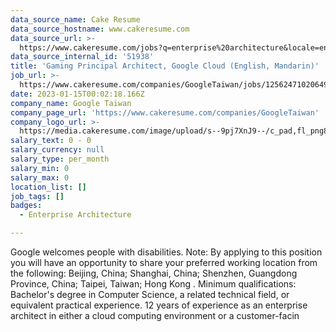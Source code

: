 ```yaml
---
data_source_name: Cake Resume
data_source_hostname: www.cakeresume.com
data_source_url: >-
  https://www.cakeresume.com/jobs?q=enterprise%20architecture&locale=en&range%5Bsalary_range%5D%5Bmin%5D=1000000
data_source_internal_id: '51938'
title: 'Gaming Principal Architect, Google Cloud (English, Mandarin)'
job_url: >-
  https://www.cakeresume.com/companies/GoogleTaiwan/jobs/125624710206497478-gaming-principal-architect-google-cloud-english-mandarin
date: 2023-01-15T00:02:18.166Z
company_name: Google Taiwan
company_page_url: 'https://www.cakeresume.com/companies/GoogleTaiwan'
company_logo_url: >-
  https://media.cakeresume.com/image/upload/s--9pj7XnJ9--/c_pad,fl_png8,h_200,w_200/v1568707905/symvi9tbcfy1zxem1zul.png
salary_text: 0 - 0
salary_currency: null
salary_type: per_month
salary_min: 0
salary_max: 0
location_list: []
job_tags: []
badges:
  - Enterprise Architecture

---
```


Google welcomes people with disabilities. Note: By applying to this position you will have an opportunity to share your preferred working location from the following: Beijing, China; Shanghai, China; Shenzhen, Guangdong Province, China; Taipei, Taiwan; Hong Kong . Minimum qualifications: Bachelor's degree in Computer Science, a related technical field, or equivalent practical experience. 12 years of experience as an enterprise architect in either a cloud computing environment or a customer-facin